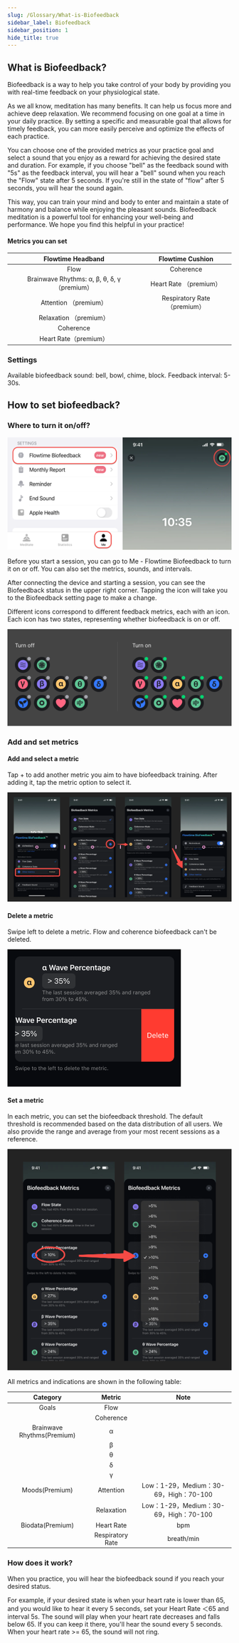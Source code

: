 ```yaml
---
slug: /Glossary/What-is-Biofeedback
sidebar_label: Biofeedback
sidebar_position: 1
hide_title: true
---
```


## What is Biofeedback?

Biofeedback is a way to help you take control of your body by providing you with real-time feedback on your physiological state.

As we all know, meditation has many benefits. It can help us focus more and achieve deep relaxation. We recommend focusing on one goal at a time in your daily practice. By setting a specific and measurable goal that allows for timely feedback, you can more easily perceive and optimize the effects of each practice.

You can choose one of the provided metrics as your practice goal and select a sound that you enjoy as a reward for achieving the desired state and duration. For example, if you choose "bell" as the feedback sound with "5s" as the feedback interval, you will hear a "bell" sound when you reach the "Flow" state after 5 seconds. If you're still in the state of "flow" after 5 seconds, you will hear the sound again.

This way, you can train your mind and body to enter and maintain a state of harmony and balance while enjoying the pleasant sounds. Biofeedback meditation is a powerful tool for enhancing your well-being and performance. We hope you find this helpful in your practice!

#### Metrics you can set

|      Flowtime Headband      | Flowtime Cushion | 
|:--------------:|:---------:|
| Flow|Coherence|
|Brainwave Rhythms: α, β, θ, δ, γ （premium）|Heart Rate （premium）|
|Attention （premium）|Respiratory Rate （premium）|
|Relaxation （premium）|
|Coherence|
|Heart Rate（premium）|

### Settings
Available biofeedback sound: bell, bowl, chime, block.
Feedback interval: 5-30s.

## How to set biofeedback?

### Where to turn it on/off?
![biofeedback0](ImagesG/output.png)

Before you start a session, you can go to Me - Flowtime Biofeedback to turn it on or off. You can also set the metrics, sounds, and intervals.

After connecting the device and starting a session, you can see the Biofeedback status in the upper right corner. Tapping the icon will take you to the Biofeedback setting page to make a change.

Different icons correspond to different feedback metrics, each with an icon. Each icon has two states, representing whether biofeedback is on or off. 

![biofeedback1](ImagesG/output1.png)



### Add and set metrics

#### Add and select a metric

Tap + to add another metric you aim to have biofeedback training. After adding it, tap the metric option to select it.

![biofeedback2](ImagesG/output2.png)

#### Delete a metric

Swipe left to delete a metric. Flow and coherence biofeedback can't be deleted.

![biofeedback3](ImagesG/output3.png)

#### Set a metric

In each metric, you can set the biofeedback threshold. The default threshold is recommended based on the data distribution of all users. We also provide the range and average from your most recent sessions as a reference.

![biofeedback4](ImagesG/13982762-c14a-4726-ba9c-1ab4c7badaf3.png)

All metrics and indications are shown in the following table:

|          Category         |       Metric      |             Note             |
|:-------------------------:|:-----------------:|:-----------------------------:|
|           Goals           |        Flow       |           |
|                           |     Coherence     |           |
| Brainwave Rhythms(Premium)|         α         |           | 
|                           |         β         |           |
|                           |         θ         |           | 
|                           |         δ         |           | 
|                           |         γ         |           |              
|      Moods(Premium)       |     Attention     |  Low：1-29，Medium：30-69，High：70-100  |
|                           |     Relaxation    |  Low：1-29，Medium：30-69，High：70-100  |
|      Biodata(Premium)     |     Heart Rate    |  bpm                                    |
|                           |  Respiratory Rate |  breath/min                             |

### How does it work?
When you practice, you will hear the biofeedback sound if you reach your desired status.

For example, if your desired state is when your heart rate is lower than 65, and you would like to hear it every 5 seconds, set your Heart Rate ＜65 and interval 5s. The sound will play when your heart rate decreases and falls below 65. If you can keep it there, you'll hear the sound every 5 seconds. When your heart rate >= 65, the sound will not ring.
